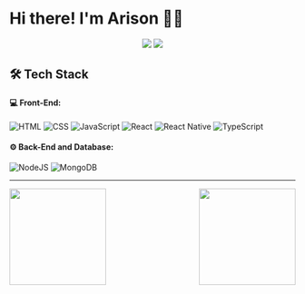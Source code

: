 # Hi there! I'm Arison 👋🏽

<div align="center">

<a href="https://www.instagram.com/arisonfirmino/"><img src="https://img.shields.io/badge/-@arisonfirmino-E4405F?logo=instagram&logoColor=white&style=for-the-badge" /></a>
<a href="mailto:arisonfirmino@hotmail.com"><img src="https://img.shields.io/badge/-arisonfirmino@hotmail.com-0078D4?logo=microsoftoutlook&logoColor=white&style=for-the-badge" /></a>

</div>

## 🛠️ Tech Stack

#### 💻 Front-End:

![HTML](https://img.shields.io/badge/-HTML-21222c?logo=html5&logoColor=E34F26&style=for-the-badge)
![CSS](https://img.shields.io/badge/-CSS-21222c?logo=css3&logoColor=1572B6&style=for-the-badge)
![JavaScript](https://img.shields.io/badge/-JAVASCRIPT-21222c?logo=javascript&logoColor=F7DF1E&style=for-the-badge)
![React](https://img.shields.io/badge/-REACT-21222c?logo=react&logoColor=61DAFB&style=for-the-badge)
![React Native](https://img.shields.io/badge/-REACT%20Native-21222c?logo=react&logoColor=61DAFB&style=for-the-badge)
![TypeScript](https://img.shields.io/badge/-TYPESCRIPT-21222c?logo=typescript&logoColor=3178C6&style=for-the-badge)

#### ⚙️ Back-End and Database:

![NodeJS](https://img.shields.io/badge/-NODEJS-21222c?logo=nodedotjs&logoColor=339933&style=for-the-badge)
![MongoDB](https://img.shields.io/badge/-MONGODB-21222c?logo=mongodb&logoColor=47A248&style=for-the-badge)

<hr />

<img align="left" height="170em" src="https://github-readme-stats.vercel.app/api?username=arisonfirmino&show_icons=true&theme=dracula"/>

<img align="right" height="170em" src="https://github-readme-stats.vercel.app/api/top-langs/?username=arisonfirmino&layout=compact&langs_count=16&theme=dracula"/>
